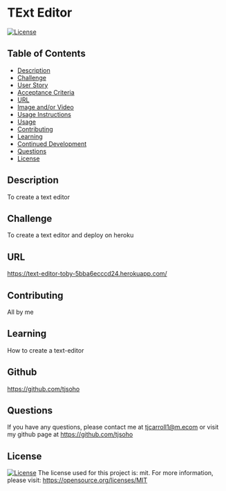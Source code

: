 
# TExt Editor

[![License](https://img.shields.io/badge/License-MIT-yellow.svg)](https://opensource.org/licenses/MIT)

## Table of Contents
- [Description](#description)
- [Challenge](#challenge)
- [User Story](#userStory)
- [Acceptance Criteria](#acceptanceCriteria)
- [URL](#url)
- [Image and/or Video](#imageAndOrVideo)
- [Usage Instructions](#usageInstructions)
- [Usage](#usage)
- [Contributing](#contributing)
- [Learning](#learning)
- [Continued Development](#continuedDevelopment)
- [Questions](#questions)
- [License](#license)


## Description
To create a text editor

## Challenge
To create a text editor and deploy on heroku

## URL
https://text-editor-toby-5bba6ecccd24.herokuapp.com/



## Contributing
All by me

## Learning
How to create a text-editor



## Github
https://github.com/tjsoho

## Questions
If you have any questions, please contact me at tjcarroll1@m.ecom or visit my github page at https://github.com/tjsoho

## License
[![License](https://img.shields.io/badge/License-MIT-yellow.svg)](https://opensource.org/licenses/MIT) 
The license used for this project is: mit. For more information, please visit: 
https://opensource.org/licenses/MIT
